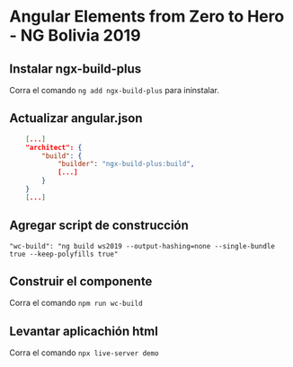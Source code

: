 # Angular Elements from Zero to Hero - NG Bolivia 2019 

## Instalar ngx-build-plus

Corra el comando `ng add ngx-build-plus` para ininstalar.

## Actualizar angular.json

```json
    [...]
    "architect": {
        "build": {
            "builder": "ngx-build-plus:build",
            [...]
        }
    }
    [...]
```

## Agregar script de construcción

`"wc-build": "ng build ws2019 --output-hashing=none --single-bundle true --keep-polyfills true"`

## Construir el componente

Corra el comando `npm run wc-build`


## Levantar aplicachión html

Corra el comando `npx live-server demo`
